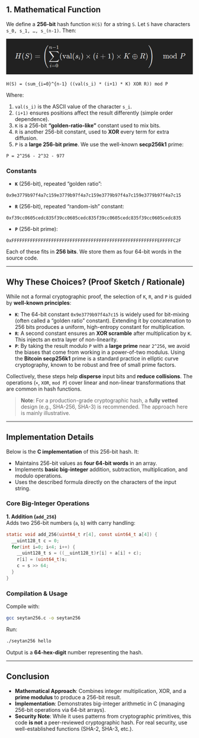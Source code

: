 ## 1. Mathematical Function

We define a **256-bit** hash function `H(S)` for a string `S`. Let `S` have characters `s_0, s_1, …, s_(n-1)`. Then:

![formula](formula.png)

```
H(S) = (sum_{i=0}^{n-1} ((val(s_i) * (i+1) * K) XOR R)) mod P
```

Where:
1. `val(s_i)` is the ASCII value of the character `s_i`.
2. `(i+1)` ensures positions affect the result differently (simple order dependence).
3. `K` is a 256-bit **“golden-ratio-like”** constant used to mix bits.
4. `R` is another 256-bit constant, used to **XOR** every term for extra diffusion.
5. `P` is a **large 256-bit prime**. We use the well-known **secp256k1** prime:
```
P = 2^256 - 2^32 - 977
```

### Constants

- **`K`** (256-bit), repeated “golden ratio”:
```
0x9e3779b97f4a7c159e3779b97f4a7c159e3779b97f4a7c159e3779b97f4a7c15
```

- **`R`** (256-bit), repeated “random-ish” constant:
```
0xf39cc0605cedc835f39cc0605cedc835f39cc0605cedc835f39cc0605cedc835
```

- **`P`** (256-bit prime):
```
0xFFFFFFFFFFFFFFFFFFFFFFFFFFFFFFFFFFFFFFFFFFFFFFFFFFFFFFFEFFFFFC2F
```

Each of these fits in **256 bits**. We store them as four 64-bit words in the source code.

---

## Why These Choices? (Proof Sketch / Rationale)

While not a formal cryptographic proof, the selection of `K`, `R`, and `P` is guided by **well-known principles**:

- **`K`**: The 64-bit constant `0x9e3779b97f4a7c15` is widely used for bit-mixing (often called a “golden ratio” constant). Extending it by concatenation to 256 bits produces a uniform, high-entropy constant for multiplication.  
- **`R`**: A second constant ensures an **XOR scramble** after multiplication by `K`. This injects an extra layer of non-linearity.  
- **`P`**: By taking the result modulo `P` with a **large prime** near `2^256`, we avoid the biases that come from working in a power-of-two modulus. Using the **Bitcoin secp256k1** prime is a standard practice in elliptic curve cryptography, known to be robust and free of small prime factors.  

Collectively, these steps help **disperse** input bits and **reduce collisions**. The operations (`×`, `XOR`, `mod P`) cover linear and non-linear transformations that are common in hash functions.

> **Note**: For a production-grade cryptographic hash, a **fully vetted** design (e.g., SHA-256, SHA-3) is recommended. The approach here is mainly illustrative.

---

## Implementation Details

Below is the **C implementation** of this 256-bit hash. It:

- Maintains 256-bit values as **four 64-bit words** in an array.  
- Implements **basic big-integer** addition, subtraction, multiplication, and modulo operations.  
- Uses the described formula directly on the characters of the input string.

### Core Big-Integer Operations

**1. Addition (`add_256`)**  
Adds two 256-bit numbers (`a`, `b`) with carry handling:
```c
static void add_256(uint64_t r[4], const uint64_t a[4]) {
  __uint128_t c = 0; 
  for(int i=0; i<4; i++) {
    __uint128_t s = ((__uint128_t)r[i] + a[i] + c);
    r[i] = (uint64_t)s;
    c = s >> 64;
  }
}
```

### Compilation & Usage

Compile with:
```bash
gcc seytan256.c -o seytan256
```

Run:
```bash
./seytan256 hello
```

Output is a **64-hex-digit** number representing the hash.

---

## Conclusion

- **Mathematical Approach**: Combines integer multiplication, XOR, and a **prime modulus** to produce a 256-bit result.  
- **Implementation**: Demonstrates big-integer arithmetic in C (managing 256-bit operations via 64-bit arrays).  
- **Security Note**: While it uses patterns from cryptographic primitives, this code **is not** a peer-reviewed cryptographic hash. For real security, use well-established functions (SHA-2, SHA-3, etc.).


